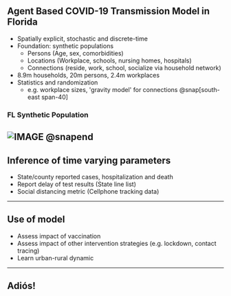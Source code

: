 
## Agent Based COVID-19 Transmission Model in Florida
- Spatially explicit, stochastic and discrete-time
- Foundation: synthetic populations
  * Persons (Age, sex, comorbidities)
  * Locations (Workplace, schools, nursing homes, hospitals)
  * Connections (reside, work, school, socialize via household network)
- 8.9m households, 20m persons, 2.4m workplaces
- Statistics and randomization
  * e.g. workplace sizes, 'gravity model' for connections
@snap[south-east span-40]
### FL Synthetic Population
![IMAGE](assets/img/diagram.png)
@snapend
---

## Inference of time varying parameters
- State/county reported cases, hospitalization and death
- Report delay of test results (State line list)
- Social distancing metric (Cellphone tracking data)

---

## Use of model
- Assess impact of vaccination
- Assess impact of other intervention strategies (e.g. lockdown, contact tracing)
- Learn urban-rural dynamic

---

## Adiós!
